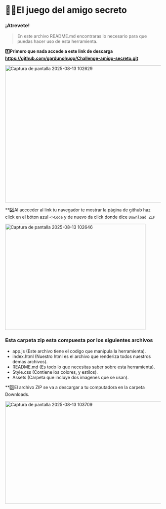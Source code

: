 # 🕵️‍♀️El juego del amigo secreto
### ¡Atrevete!

> En este archivo README.md encontraras lo necesario para que puedas
> hacer uso de esta herramienta.

**1️⃣Primero que nada accede a este link de descarga https://github.com/gardunohugo/Challenge-amigo-secreto.git**

<img width="850" height="445" alt="Captura de pantalla 2025-08-13 102629" src="https://github.com/user-attachments/assets/3a86c88f-b0e5-46b2-b333-3ee301b82113" />

**2️⃣Al accceder al link tu navegador te mostrar la página de github haz click en el bóton azul `<>Code` y de nuevo da click donde dice `Download ZIP`

<img width="454" height="344" alt="Captura de pantalla 2025-08-13 102646" src="https://github.com/user-attachments/assets/1a5c3a28-9af9-4c82-8f8b-f4db0909bbf2" />


### Esta carpeta zip esta compuesta por los siguientes archivos
+ app.js (Este archivo tiene el codigo que manipula la herramienta).
+ index.html (Nuestro html es el archivo que renderiza todos nuestros demas archivos).
+ README.md (Es todo lo que necesitas saber sobre esta herramienta).
+ Style.css (Contiene los colores, y estilos).
+ Assets (Carpeta que incluye dos imagenes que se usan).

**3️⃣El archivo ZIP se va a descargar a tu computadora en la carpeta Downloads.

<img width="668" height="332" alt="Captura de pantalla 2025-08-13 103709" src="https://github.com/user-attachments/assets/3e5ede9e-fd5d-4641-9187-21fd4b6ae4b9" />

